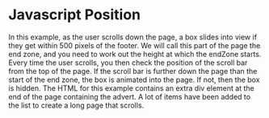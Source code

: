 # Javascript Position
In this example, as the user scrolls down the page, a box slides into view if they get within 500 pixels of the footer. We will call this part of the page the end zone, and you need to work out the height at which the endZone starts. Every time the user scrolls, you then check the position of the scroll bar from the top of the page. If the scroll bar is further down the page than the start of the end zone, the box is animated into the page. If not, then the box is hidden. The HTML for this example contains an extra div element at the end of the page containing the advert. A lot of items have been added to the list to create a long page that scrolls.

